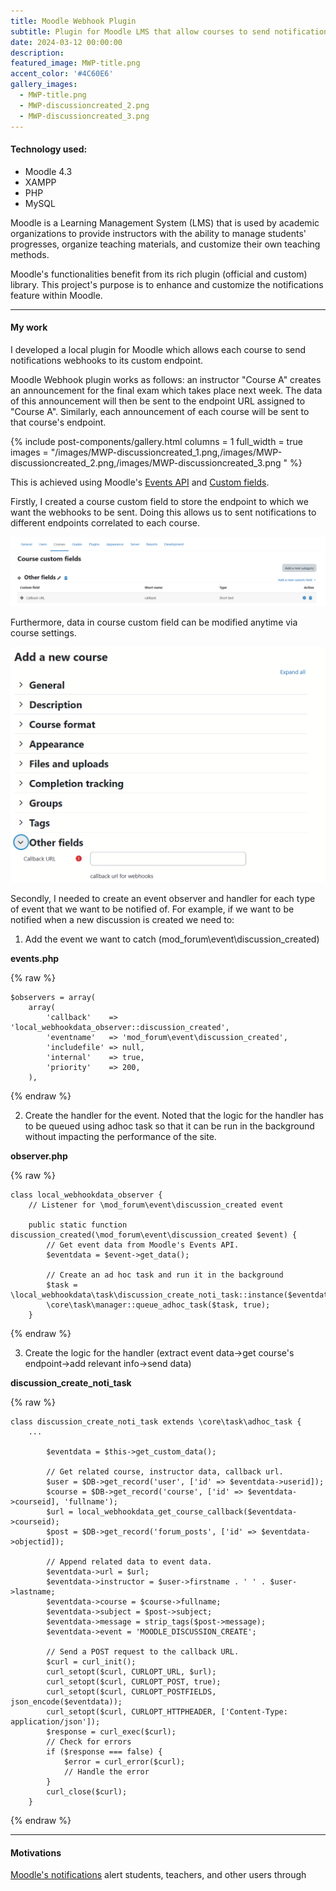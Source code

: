 ```yaml
---
title: Moodle Webhook Plugin
subtitle: Plugin for Moodle LMS that allow courses to send notification webhooks to custom endpoints
date: 2024-03-12 00:00:00
description: 
featured_image: MWP-title.png
accent_color: '#4C60E6'
gallery_images: 
  - MWP-title.png
  - MWP-discussioncreated_2.png
  - MWP-discussioncreated_3.png
---
```

#### Technology used:
* Moodle 4.3
* XAMPP
* PHP
* MySQL

Moodle is a Learning Management System (LMS) that is used by academic organizations to provide instructors with the ability to manage students' progresses, organize teaching materials, and customize their own teaching methods.

Moodle's functionalities benefit from its rich plugin (official and custom) library. This project's purpose is to enhance and customize the notifications feature within Moodle.

---
#### My work
I developed a local plugin for Moodle which allows each course to send notifications webhooks to
its custom endpoint. 

Moodle Webhook plugin works as follows: an instructor "Course A" creates an announcement for the final exam which takes place next week. The data of this announcement will then be sent to the endpoint URL assigned to "Course A". Similarly, each announcement of each course will be sent to that course's endpoint.

{% include post-components/gallery.html
    columns = 1
    full_width = true
    images = "/images/MWP-discussioncreated_1.png,/images/MWP-discussioncreated_2.png,/images/MWP-discussioncreated_3.png
"
%}

This is achieved using Moodle's [Events API](https://docs.moodle.org/dev/Events_API) and [Custom fields](https://moodledev.io/docs/4.4/apis/plugintypes/customfield).

Firstly, I created a course custom field to store the endpoint to which we want the webhooks to be sent.
Doing this allows us to sent notifications to different endpoints correlated to each course.

![](/images/MWP-customfield_1.png)

Furthermore, data in course custom field can be modified anytime via course settings.

![](/images/MWP-customfield_2.png)

Secondly, I needed to create an event observer and handler for each type of event that we want to be notified of. For example,
if we want to be notified when a new discussion is created we need to:
1. Add the event we want to catch (mod_forum\event\discussion_created)
   
**events.php**

{% raw %}
```liquid
$observers = array(
    array(
        'callback'    => 'local_webhookdata_observer::discussion_created',
        'eventname'   => 'mod_forum\event\discussion_created',
        'includefile' => null,
        'internal'    => true,
        'priority'    => 200,
    ),
```
{% endraw %}

2. Create the handler for the event. Noted that the logic for the handler has to be queued using adhoc task so that it can be run in the background without impacting the performance of the site.

**observer.php**

{% raw %}
```liquid
class local_webhookdata_observer {
    // Listener for \mod_forum\event\discussion_created event
    
    public static function discussion_created(\mod_forum\event\discussion_created $event) {
        // Get event data from Moodle's Events API.
        $eventdata = $event->get_data();

        // Create an ad hoc task and run it in the background
        $task = \local_webhookdata\task\discussion_create_noti_task::instance($eventdata);
        \core\task\manager::queue_adhoc_task($task, true);
    }
```
{% endraw %}

3. Create the logic for the handler (extract event data->get course's endpoint->add relevant info->send data)

**discussion_create_noti_task**

{% raw %}
```liquid
class discussion_create_noti_task extends \core\task\adhoc_task {
    ...
    
        $eventdata = $this->get_custom_data();

        // Get related course, instructor data, callback url.
        $user = $DB->get_record('user', ['id' => $eventdata->userid]);
        $course = $DB->get_record('course', ['id' => $eventdata->courseid], 'fullname');
        $url = local_webhookdata_get_course_callback($eventdata->courseid);
        $post = $DB->get_record('forum_posts', ['id' => $eventdata->objectid]);

        // Append related data to event data.
        $eventdata->url = $url;
        $eventdata->instructor = $user->firstname . ' ' . $user->lastname;
        $eventdata->course = $course->fullname;
        $eventdata->subject = $post->subject;
        $eventdata->message = strip_tags($post->message);
        $eventdata->event = 'MOODLE_DISCUSSION_CREATE';

        // Send a POST request to the callback URL.
        $curl = curl_init();
        curl_setopt($curl, CURLOPT_URL, $url);
        curl_setopt($curl, CURLOPT_POST, true);
        curl_setopt($curl, CURLOPT_POSTFIELDS, json_encode($eventdata));
        curl_setopt($curl, CURLOPT_HTTPHEADER, ['Content-Type: application/json']);
        $response = curl_exec($curl);
        // Check for errors
        if ($response === false) {
            $error = curl_error($curl);
            // Handle the error
        }
        curl_close($curl);
    }
```
{% endraw %}

---
#### Motivations
[Moodle's notifications](https://docs.moodle.org/403/en/Notifications) alert students, teachers, and other users
through